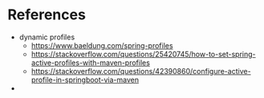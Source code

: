 
# References

- dynamic profiles
  - https://www.baeldung.com/spring-profiles
  - https://stackoverflow.com/questions/25420745/how-to-set-spring-active-profiles-with-maven-profiles
  - https://stackoverflow.com/questions/42390860/configure-active-profile-in-springboot-via-maven
- 